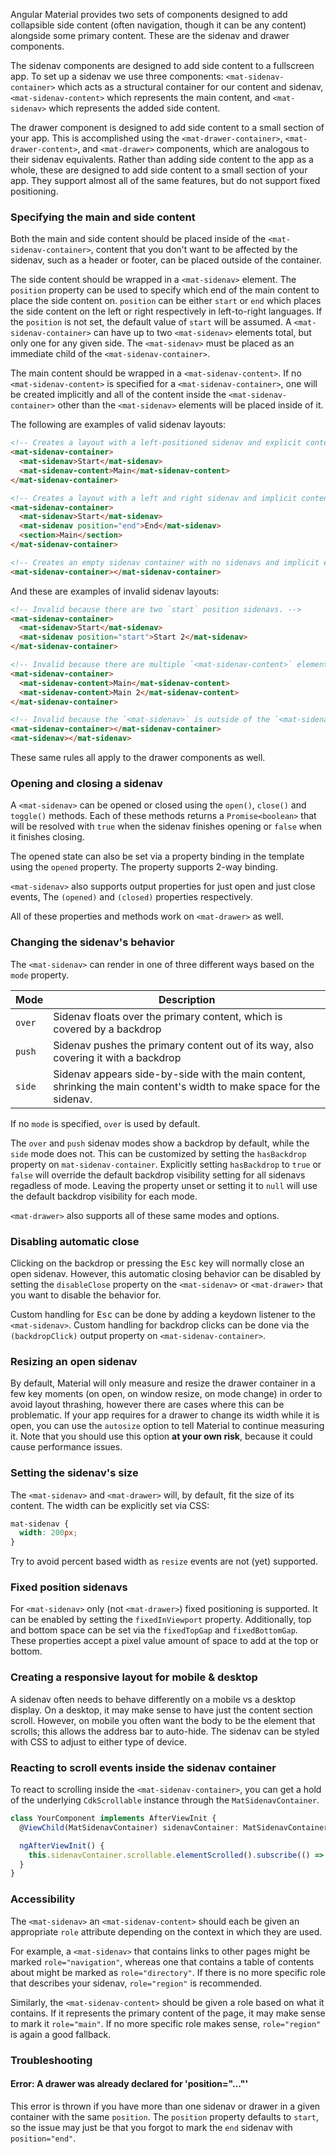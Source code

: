 Angular Material provides two sets of components designed to add collapsible side content (often
navigation, though it can be any content) alongside some primary content. These are the sidenav and
drawer components.

The sidenav components are designed to add side content to a fullscreen app. To set up a sidenav we
use three components: `<mat-sidenav-container>` which acts as a structural container for our content
and sidenav, `<mat-sidenav-content>` which represents the main content, and `<mat-sidenav>` which
represents the added side content.

<!-- example(sidenav-overview) -->

The drawer component is designed to add side content to a small section of your app. This is
accomplished using the `<mat-drawer-container>`, `<mat-drawer-content>`, and `<mat-drawer>`
components, which are analogous to their sidenav equivalents. Rather than adding side content to the
app as a whole, these are designed to add side content to a small section of your app. They support
almost all of the same features, but do not support fixed positioning.

<!-- example(sidenav-drawer-overview) -->

### Specifying the main and side content

Both the main and side content should be placed inside of the `<mat-sidenav-container>`, content
that you don't want to be affected by the sidenav, such as a header or footer, can be placed outside
of the container.

The side content should be wrapped in a `<mat-sidenav>` element. The `position` property can be used
to specify which end of the main content to place the side content on. `position` can be either
`start` or `end` which places the side content on the left or right respectively in left-to-right
languages. If the `position` is not set, the default value of `start` will be assumed. A
`<mat-sidenav-container>` can have up to two `<mat-sidenav>` elements total, but only one for any
given side. The `<mat-sidenav>` must be placed as an immediate child of the `<mat-sidenav-container>`.

The main content should be wrapped in a `<mat-sidenav-content>`. If no `<mat-sidenav-content>` is
specified for a `<mat-sidenav-container>`, one will be created implicitly and all of the content
inside the `<mat-sidenav-container>` other than the `<mat-sidenav>` elements will be placed inside
of it.

<!-- example(sidenav-position) -->

The following are examples of valid sidenav layouts:

```html
<!-- Creates a layout with a left-positioned sidenav and explicit content. -->
<mat-sidenav-container>
  <mat-sidenav>Start</mat-sidenav>
  <mat-sidenav-content>Main</mat-sidenav-content>
</mat-sidenav-container>
```

```html
<!-- Creates a layout with a left and right sidenav and implicit content. -->
<mat-sidenav-container>
  <mat-sidenav>Start</mat-sidenav>
  <mat-sidenav position="end">End</mat-sidenav>
  <section>Main</section>
</mat-sidenav-container>
```

```html
<!-- Creates an empty sidenav container with no sidenavs and implicit empty content. -->
<mat-sidenav-container></mat-sidenav-container>
```

And these are examples of invalid sidenav layouts:

```html
<!-- Invalid because there are two `start` position sidenavs. -->
<mat-sidenav-container>
  <mat-sidenav>Start</mat-sidenav>
  <mat-sidenav position="start">Start 2</mat-sidenav>
</mat-sidenav-container>
```

```html
<!-- Invalid because there are multiple `<mat-sidenav-content>` elements. -->
<mat-sidenav-container>
  <mat-sidenav-content>Main</mat-sidenav-content>
  <mat-sidenav-content>Main 2</mat-sidenav-content>
</mat-sidenav-container>
```

```html
<!-- Invalid because the `<mat-sidenav>` is outside of the `<mat-sidenav-container>`. -->
<mat-sidenav-container></mat-sidenav-container>
<mat-sidenav></mat-sidenav>
```

These same rules all apply to the drawer components as well.

### Opening and closing a sidenav

A `<mat-sidenav>` can be opened or closed using the `open()`, `close()` and `toggle()` methods. Each
of these methods returns a `Promise<boolean>` that will be resolved with `true` when the sidenav
finishes opening or `false` when it finishes closing.

The opened state can also be set via a property binding in the template using the `opened` property.
The property supports 2-way binding.

`<mat-sidenav>` also supports output properties for just open and just close events, The `(opened)`
and `(closed)` properties respectively.

<!-- example(sidenav-open-close) -->

All of these properties and methods work on `<mat-drawer>` as well.

### Changing the sidenav's behavior

The `<mat-sidenav>` can render in one of three different ways based on the `mode` property.

| Mode   | Description                                                                             |
|--------|-----------------------------------------------------------------------------------------|
| `over` | Sidenav floats over the primary content, which is covered by a backdrop                 |
| `push` | Sidenav pushes the primary content out of its way, also covering it with a backdrop     |
| `side` | Sidenav appears side-by-side with the main content, shrinking the main content's width to make space for the sidenav. |

If no `mode` is specified, `over` is used by default.

<!-- example(sidenav-mode) -->

The `over` and `push` sidenav modes show a backdrop by default, while the `side` mode does not. This
can be customized by setting the `hasBackdrop` property on `mat-sidenav-container`. Explicitly
setting `hasBackdrop` to `true` or `false` will override the default backdrop visibility setting for
all sidenavs regadless of mode. Leaving the property unset or setting it to `null` will use the
default backdrop visibility for each mode.

<!-- example(sidenav-backdrop) -->

`<mat-drawer>` also supports all of these same modes and options.

### Disabling automatic close

Clicking on the backdrop or pressing the <kbd>Esc</kbd> key will normally close an open sidenav.
However, this automatic closing behavior can be disabled by setting the `disableClose` property on
the `<mat-sidenav>` or `<mat-drawer>` that you want to disable the behavior for.

Custom handling for <kbd>Esc</kbd> can be done by adding a keydown listener to the `<mat-sidenav>`.
Custom handling for backdrop clicks can be done via the `(backdropClick)` output property on
`<mat-sidenav-container>`.

<!-- example(sidenav-disable-close) -->

### Resizing an open sidenav
By default, Material will only measure and resize the drawer container in a few key moments
(on open, on window resize, on mode change) in order to avoid layout thrashing, however there
are cases where this can be problematic. If your app requires for a drawer to change its width
while it is open, you can use the `autosize` option to tell Material to continue measuring it.
Note that you should use this option **at your own risk**, because it could cause performance
issues.

<!-- example(sidenav-autosize) -->

### Setting the sidenav's size

The `<mat-sidenav>` and `<mat-drawer>` will, by default, fit the size of its content. The width can
be explicitly set via CSS:

```css
mat-sidenav {
  width: 200px;
}
```

Try to avoid percent based width as `resize` events are not (yet) supported.

### Fixed position sidenavs

For `<mat-sidenav>` only (not `<mat-drawer>`) fixed positioning is supported. It can be enabled by
setting the `fixedInViewport` property. Additionally, top and bottom space can be set via the
`fixedTopGap` and `fixedBottomGap`. These properties accept a pixel value amount of space to add at
the top or bottom.

<!-- example(sidenav-fixed) -->

### Creating a responsive layout for mobile & desktop

A sidenav often needs to behave differently on a mobile vs a desktop display. On a desktop, it may
make sense to have just the content section scroll. However, on mobile you often want the body to be
the element that scrolls; this allows the address bar to auto-hide. The sidenav can be styled with
CSS to adjust to either type of device.

<!-- example(sidenav-responsive) -->

### Reacting to scroll events inside the sidenav container

To react to scrolling inside the `<mat-sidenav-container>`, you can get a hold of the underlying
`CdkScrollable` instance through the `MatSidenavContainer`.

```ts
class YourComponent implements AfterViewInit {
  @ViewChild(MatSidenavContainer) sidenavContainer: MatSidenavContainer;

  ngAfterViewInit() {
    this.sidenavContainer.scrollable.elementScrolled().subscribe(() => /* react to scrolling */);
  }
}
```

### Accessibility

The `<mat-sidenav>` an `<mat-sidenav-content>` should each be given an appropriate `role` attribute
depending on the context in which they are used.

For example, a `<mat-sidenav>` that contains links
to other pages might be marked `role="navigation"`, whereas one that contains a table of
contents about might be marked as `role="directory"`. If there is no more specific role that
describes your sidenav, `role="region"` is recommended.

Similarly, the `<mat-sidenav-content>` should be given a role based on what it contains. If it
represents the primary content of the page, it may make sense to mark it `role="main"`. If no more
specific role makes sense, `role="region"` is again a good fallback.

### Troubleshooting

#### Error: A drawer was already declared for 'position="..."'

This error is thrown if you have more than one sidenav or drawer in a given container with the same
`position`. The `position` property defaults to `start`, so the issue may just be that you forgot to
mark the `end` sidenav with `position="end"`.
